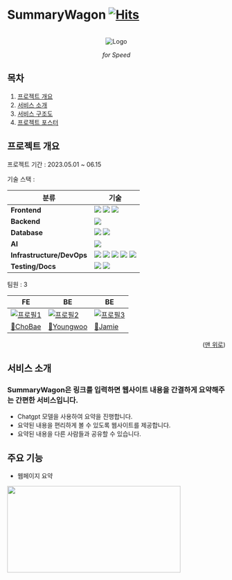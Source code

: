 # SummaryWagon [![Hits](https://hits.seeyoufarm.com/api/count/incr/badge.svg?url=https%3A%2F%2Fgithub.com%2FSummaryWagon%2FSummaryWagon&count_bg=%23576CBC&title_bg=%23555555&icon=bower.svg&icon_color=%23E7E7E7&title=SummaryWagon&edge_flat=false)](https://hits.seeyoufarm.com)

<a name="readme-top"></a>

<!-- PROJECT LOGO -->
<br />
<div align="center">
  <!-- <a href="https://highlighters.site/" target="_blank"> -->
    <img src="https://user-images.githubusercontent.com/101175828/236845283-1c4025f1-28c2-454e-a1fb-f9a9fcd43a76.png" alt="Logo" width="" height="">
  <!-- </a> -->

  <p align="center">
   <i>for Speed</i>
  </p>
  <p align="center">
    <b> </b>
  </p>
</div>

<!-- TABLE OF CONTENTS -->

## 목차

1. [프로젝트 개요](#SummaryWagon)
2. [서비스 소개](#Intro)
3. [서비스 구조도](#Arch)
4. [프로젝트 포스터](#Poster)

<!-- ABOUT THE PROJECT -->

<a name="SummaryWagon"> </a>

## 프로젝트 개요

프로젝트 기간 : 2023.05.01 ~ 06.15

기술 스택 :

| 분류                      | 기술                                                                                                                                                                                                                                                                                                                                                                                                                                                                                                                                       |
| ------------------------- | ------------------------------------------------------------------------------------------------------------------------------------------------------------------------------------------------------------------------------------------------------------------------------------------------------------------------------------------------------------------------------------------------------------------------------------------------------------------------------------------------------------------------------------------ |
| **Frontend**              | <img src="https://img.shields.io/badge/Next.js-000000?style=for-the-badge&logo=next.js&logoColor=white"> <img src="https://img.shields.io/badge/React-61DAFB?style=for-the-badge&logo=react&logoColor=black"> <img src="https://img.shields.io/badge/React%20Query-FF4154?style=for-the-badge&logo=react&logoColor=white">                                                                                                                                                                                                                         |
| **Backend**               | <img src="https://img.shields.io/badge/FastAPI-009688?style=for-the-badge&logo=fastapi&logoColor=white">                                                                                                                                                                                                                                                                                                                                                                                                                                   |
| **Database**              | <img src="https://img.shields.io/badge/MongoDB%20Atlas-47A248?style=for-the-badge&logo=mongodb&logoColor=white"> <img src="https://img.shields.io/badge/Redis-DC382D?style=for-the-badge&logo=redis&logoColor=white">                                                                                                                                                                                                                                                                                                                      |
| **AI**                    | <img src="https://img.shields.io/badge/OpenAI%20API-FF9500?style=for-the-badge&logo=openai&logoColor=white">                                                                                                                                                                                                                                                                                                                                                                                                                               |
| **Infrastructure/DevOps** | <img src="https://img.shields.io/badge/EC2-232F3E?style=for-the-badge&logo=amazonaws&logoColor=white"> <img src="https://img.shields.io/badge/aws_lambda-FF9900?style=for-the-badge&logo=amazonaws&logoColor=white"> <img src="https://img.shields.io/badge/aws_s3-569A31?style=for-the-badge&logo=amazonaws&logoColor=white"> <img src="https://img.shields.io/badge/Docker-2496ED?style=for-the-badge&logo=docker&logoColor=white"> <img src="https://img.shields.io/badge/Nginx-269539?style=for-the-badge&logo=nginx&logoColor=white"> |
| **Testing/Docs**                    | <img src="https://img.shields.io/badge/Jest-C21325?style=for-the-badge&logo=jest&logoColor=white"> <img src="https://img.shields.io/badge/Storybook-FF4785?style=for-the-badge&logo=storybook&logoColor=white">                                                                                                                                                                                                                                                                                                                                                                                                   |

팀원 : 3

| FE                                                                           | BE                                                                                         | BE                                                                               |
| ---------------------------------------------------------------------------- | ------------------------------------------------------------------------------------------ | -------------------------------------------------------------------------------- |
| [![프로필1](https://github.com/ChoBae.png?s=200)](https://github.com/ChoBae) | [![프로필2](https://github.com/YoungwooKim09.png?s=200)](https://github.com/YoungwooKim09) | [![프로필3](https://github.com/jamiehun.png?s=200)](https://github.com/jamiehun) |
| [🤠ChoBae](https://github.com/ChoBae)                                        | [🤡Youngwoo](https://github.com/YoungwooKim09)                                             | [🥸Jamie](https://github.com/jamiehun)                                           |

<!-- 웹사이트 : [바로가기](https://highlighters.site/) -->

<!-- - demo 계정 : test@test.com
- demo 계정 비밀번호 : 1234
- 익스텐션을 설치해야 그룹원들의 하이라이팅을 볼 수 있고, 피드를 추가할 수 있으니 아래의 스토어에서 설치 후 이용해주시면 감사하겠습니다. -->

<p align="right">(<a href="#readme-top">맨 위로</a>)</p>

<a name="Intro"> </a>

## 서비스 소개

<h3 align="left">SummaryWagon은 링크를 입력하면 웹사이트 내용을 간결하게 요약해주는 간편한 서비스입니다.</h3>
 
- Chatgpt 모델을 사용하여 요약을 진행합니다.
- 요약된 내용을 편리하게 볼 수 있도록 웹사이트를 제공합니다.
- 요약된 내용을 다른 사람들과 공유할 수 있습니다.



## 주요 기능

- 웹페이지 요약
<img width="400" height="200" src="https://github.com/ChoBae/Cloud/assets/101175828/145c5363-8360-4146-a3d5-dcb11296a0c0">


<!-- 아키텍처 -->

<!-- <a name="Arch"></a> -->
<!--
## 서비스 구조도

![image](https://user-images.githubusercontent.com/101175828/214384335-2e829ad4-d4c2-40f0-be71-cf2ebcfc8166.png)

<p align="right">(<a href="#readme-top">맨 위로</a>)</p> -->



<!-- MARKDOWN LINKS & IMAGES -->
<!-- https://www.markdownguide.org/basic-syntax/#reference-style-links -->

[contributors-shield]: https://img.shields.io/github/contributors/othneildrew/Best-README-Template.svg?style=for-the-badge
[contributors-url]: https://github.com/othneildrew/Best-README-Template/graphs/contributors
[forks-shield]: https://img.shields.io/github/forks/othneildrew/Best-README-Template.svg?style=for-the-badge
[forks-url]: https://github.com/othneildrew/Best-README-Template/network/members
[stars-shield]: https://img.shields.io/github/stars/othneildrew/Best-README-Template.svg?style=for-the-badge
[stars-url]: https://github.com/othneildrew/Best-README-Template/stargazers
[issues-shield]: https://img.shields.io/github/issues/othneildrew/Best-README-Template.svg?style=for-the-badge
[issues-url]: https://github.com/SY-Highlighters/Highlighters/issues
[product-screenshot]: images/screenshot.png
[next.js]: https://img.shields.io/badge/next.js-000000?style=for-the-badge&logo=nextdotjs&logoColor=white
[next-url]: https://nextjs.org/
[react.js]: https://img.shields.io/badge/React-20232A?style=for-the-badge&logo=react&logoColor=61DAFB
[react-url]: https://reactjs.org/
[vue.js]: https://img.shields.io/badge/Vue.js-35495E?style=for-the-badge&logo=vuedotjs&logoColor=4FC08D
[vue-url]: https://vuejs.org/
[angular.io]: https://img.shields.io/badge/Angular-DD0031?style=for-the-badge&logo=angular&logoColor=white
[angular-url]: https://angular.io/
[svelte.dev]: https://img.shields.io/badge/Svelte-4A4A55?style=for-the-badge&logo=svelte&logoColor=FF3E00
[svelte-url]: https://svelte.dev/
[laravel.com]: https://img.shields.io/badge/Laravel-FF2D20?style=for-the-badge&logo=laravel&logoColor=white
[laravel-url]: https://laravel.com
[bootstrap.com]: https://img.shields.io/badge/Bootstrap-563D7C?style=for-the-badge&logo=bootstrap&logoColor=white
[bootstrap-url]: https://getbootstrap.com
[jquery.com]: https://img.shields.io/badge/jQuery-0769AD?style=for-the-badge&logo=jquery&logoColor=white
[jquery-url]: https://jquery.com
